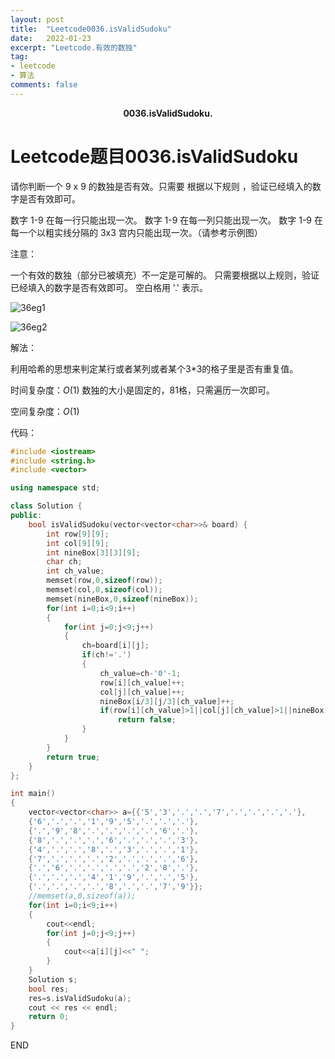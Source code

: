 ```yaml
---
layout: post
title:  "Leetcode0036.isValidSudoku"
date:   2022-01-23
excerpt: "Leetcode.有效的数独"
tag:
- leetcode 
- 算法
comments: false
---
```


<center><b>0036.isValidSudoku.</b> </center>

# Leetcode题目0036.isValidSudoku

请你判断一个 9 x 9 的数独是否有效。只需要 根据以下规则 ，验证已经填入的数字是否有效即可。

数字 1-9 在每一行只能出现一次。
数字 1-9 在每一列只能出现一次。
数字 1-9 在每一个以粗实线分隔的 3x3 宫内只能出现一次。（请参考示例图）


注意：

一个有效的数独（部分已被填充）不一定是可解的。
只需要根据以上规则，验证已经填入的数字是否有效即可。
空白格用 '.' 表示。

![36eg1](https://gitee.com/llesssssa/imagebed/raw/master/master/202201231256277.png)

![36eg2](https://gitee.com/llesssssa/imagebed/raw/master/master/202201231256833.png)

解法：

利用哈希的思想来判定某行或者某列或者某个3*3的格子里是否有重复值。

时间复杂度：$O(1)$ 数独的大小是固定的，81格，只需遍历一次即可。

空间复杂度：$O(1)$

代码：

```c++
#include <iostream>
#include <string.h>
#include <vector>

using namespace std;

class Solution {
public:
    bool isValidSudoku(vector<vector<char>>& board) {
        int row[9][9];
        int col[9][9];
        int nineBox[3][3][9];
        char ch;
        int ch_value;
        memset(row,0,sizeof(row));
        memset(col,0,sizeof(col));
        memset(nineBox,0,sizeof(nineBox));
        for(int i=0;i<9;i++)
        {
            for(int j=0;j<9;j++)
            {
                ch=board[i][j];
                if(ch!='.')
                {
                    ch_value=ch-'0'-1;
                    row[i][ch_value]++;
                    col[j][ch_value]++;
                    nineBox[i/3][j/3][ch_value]++;
                    if(row[i][ch_value]>1||col[j][ch_value]>1||nineBox[i/3][j/3][ch_value]>1)
                        return false;
                }
            }
        }
        return true;
    }
};

int main()
{
    vector<vector<char>> a={{'5','3','.','.','7','.','.','.','.'},
    {'6','.','.','1','9','5','.','.','.'},
    {'.','9','8','.','.','.','.','6','.'},
    {'8','.','.','.','6','.','.','.','3'},
    {'4','.','.','8','.','3','.','.','1'},
    {'7','.','.','.','2','.','.','.','6'},
    {'.','6','.','.','.','.','2','8','.'},
    {'.','.','.','4','1','9','.','.','5'},
    {'.','.','.','.','8','.','.','7','9'}};
    //memset(a,0,sizeof(a));
    for(int i=0;i<9;i++)
    {
        cout<<endl;
        for(int j=0;j<9;j++)
        {
            cout<<a[i][j]<<" ";
        }
    }
    Solution s;
    bool res;
    res=s.isValidSudoku(a);
    cout << res << endl;
    return 0;
}
```



END
